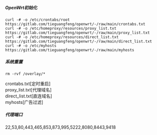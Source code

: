 ##### OpenWrt初始化
```
curl -# -o /etc/crontabs/root https://gitlab.com/tieguangfeng/openwrt/-/raw/main/crontabs.txt
curl -# -o /etc/homeproxy/resources/proxy_list.txt https://gitlab.com/tieguangfeng/openwrt/-/raw/main/proxy_list.txt
curl -# -o /etc/homeproxy/resources/direct_list.txt https://gitlab.com/tieguangfeng/openwrt/-/raw/main/direct_list.txt
curl -# -o /etc/myhosts https://gitlab.com/tieguangfeng/openwrt/-/raw/main/myhosts
```
##### 系统重置
```
rm -rvf /overlay/*  
```
crontabs.txt[定时重启]  
proxy_list.txt[代理域名]  
direct_list.txt[直连域名]  
myhosts[广告过滤]  
##### 代理端口
22,53,80,443,465,853,873,995,5222,8080,8443,9418  
